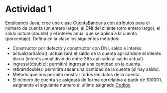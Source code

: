 # Actividad 1
Empleando Java, cree una clase CuentaBancaria con atributos para el número de cuenta (un 
entero largo), el DNI del cliente (otro entero largo), el saldo actual (double) y el interés 
anual que se aplica a la cuenta (porcentaje). Defina en la clase los siguientes métodos:
* Constructor por defecto y constructor con DNI, saldo e interés.
* actualizarSaldo(): actualizará el saldo de la cuenta aplicándole el interés diario (interés 
anual dividido entre 365 aplicado al saldo actual).
* ingresar(double): permitirá ingresar una cantidad en la cuenta.
* retirar(double): permitirá sacar una cantidad de la cuenta (si hay saldo).
* Método que nos permita mostrar todos los datos de la cuenta.
* El número de cuenta se asignará de forma correlativa a partir de 100001, asignando el 
siguiente número al último asignado
[Codigo]("Contenido/Paradigma-Orientado-a-Objetos/TP1-POO/src/main/java/actividad1/CuentaBancaria.java")
  
